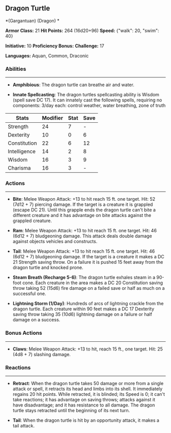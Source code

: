 ## Dragon Turtle
*(Gargantuan) (Dragon) *

**Armor Class:** 21
**Hit Points:** 264 (16d20+96)
**Speed:** {"walk": 20, "swim": 40}

**Initiative:** 10
**Proficiency Bonus:**
**Challenge:** 17

**Languages:** Aquan, Common, Draconic

### Abilities
 --- 
- **Amphibious**: The dragon turtle can breathe air and water.

- **Innate Spellcasting**: The dragon turtles spellcasting ability is Wisdom (spell save DC 17). It can innately cast the following spells, requiring no components: 3/day each: control weather, water breathing, zone of truth



| Stats | Modifier | Stat | Save
| ---- | ---- | ---- | ---- |
| Strength | 24 | 7 | - |
| Dexterity | 10 | 0 | 6 |
| Constitution | 22 | 6 | 12 |
| Intelligence | 14 | 2 | 8 |
| Wisdom | 16 | 3 | 9 |
| Charisma | 16 | 3 | - |

### Actions
 --- 
- **Bite**: Melee Weapon Attack: +13 to hit  reach 15 ft.  one target. Hit: 52 (7d12 + 7) piercing damage. If the target is a creature  it is grappled (escape DC 21). Until this grapple ends  the dragon turtle can't bite a different creature  and it has advantage on bite attacks against the grappled creature.

- **Ram**: Melee Weapon Attack: +13 to hit  reach 15 ft.  one target. Hit: 46 (6d12 + 7) bludgeoning damage. This attack deals double damage against objects  vehicles  and constructs.

- **Tail**: Melee Weapon Attack: +13 to hit  reach 15 ft.  one target. Hit: 46 (6d12 + 7) bludgeoning damage. If the target is a creature  it makes a DC 21 Strength saving throw. On a failure  it is pushed 15 feet away from the dragon turtle and knocked prone.

- **Steam Breath (Recharge 5-6)**: The dragon turtle exhales steam in a 90-foot cone. Each creature in the area makes a DC 20 Constitution saving throw  taking 52 (15d6) fire damage on a failed save or half as much on a successful one.

- **Lightning Storm (1/Day)**: Hundreds of arcs of lightning crackle from the dragon turtle. Each creature within 90 feet makes a DC 17 Dexterity saving throw  taking 35 (10d6) lightning damage on a failure or half damage on a success.

### Bonus Actions
 --- 
- **Claws**: Melee Weapon Attack: +13 to hit, reach 15 ft., one target. Hit: 25 (4d8 + 7) slashing damage.

### Reactions
 --- 
- **Retract**: When the dragon turtle takes 50 damage or more from a single attack or spell, it retracts its head and limbs into its shell. It immediately regains 20 hit points. While retracted, it is blinded; its Speed is 0; it can't take reactions; it has advantage on saving throws; attacks against it have disadvantage; and it has resistance to all damage. The dragon turtle stays retracted until the beginning of its next turn.

- **Tail**: When the dragon turtle is hit by an opportunity attack, it makes a tail attack.

